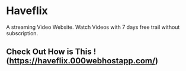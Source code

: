 # Haveflix
A streaming Video Website. Watch Videos with 7 days free trail without subscription.

## Check Out How is This ! (https://haveflix.000webhostapp.com/)


